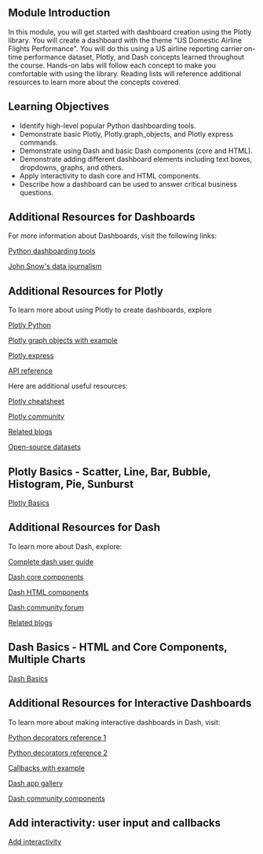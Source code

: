 ## Module Introduction

In this module, you will get started with dashboard creation using the Plotly library.  You will create a dashboard with the theme "US Domestic Airline Flights Performance". You will do this using a US airline reporting carrier on-time performance dataset, Plotly, and Dash concepts learned throughout the course. Hands-on labs will follow each concept to make you comfortable with using the library. Reading lists will reference additional resources to learn more about the concepts covered. 

## Learning Objectives

* Identify high-level popular Python dashboarding tools.
* Demonstrate basic Plotly, Plotly.graph_objects, and Plotly express commands.
* Demonstrate using Dash and basic Dash components (core and HTML).
* Demonstrate adding different dashboard elements including text boxes, dropdowns, graphs, and others.
* Apply interactivity to dash core and HTML components.
* Describe how a dashboard can be used to answer critical business questions.

## Additional Resources for Dashboards

For more information about Dashboards, visit the following links:

[Python dashboarding tools](https://pyviz.org/dashboarding/)

[John Snow's data journalism](https://www.theguardian.com/news/datablog/2013/mar/15/john-snow-cholera-map)

## Additional Resources for Plotly

To learn more about using Plotly to create dashboards, explore

[Plotly Python](https://plotly.com/python/getting-started/)

[Plotly graph objects with example](https://plotly.com/python/graph-objects/)

[Plotly express](https://plotly.com/python/plotly-express/)

[API reference](https://plotly.com/python-api-reference/)

Here are additional useful resources:

[Plotly cheatsheet](https://images.plot.ly/plotly-documentation/images/plotly_js_cheat_sheet.pdf)

[Plotly community](https://community.plotly.com/c/api/5)

[Related blogs](https://plotlygraphs.medium.com)

[Open-source datasets](https://developer.ibm.com/exchanges/data/)

## Plotly Basics - Scatter, Line, Bar, Bubble, Histogram, Pie, Sunburst

[Plotly Basics](https://github.com/1965Eric/IBM-DV0101EN-Visualizing-Data-with-Python/blob/main/DV0101EN-Plotly-Basics.ipynb)

## Additional Resources for Dash

To learn more about Dash, explore:

[Complete dash user guide](https://dash.plotly.com)

[Dash core components](https://dash.plotly.com/dash-core-components)

[Dash HTML components](https://dash.plotly.com/dash-html-components)

[Dash community forum](https://community.plotly.com/c/dash/16)

[Related blogs](https://medium.com/plotly/tagged/dash)

## Dash Basics - HTML and Core Components, Multiple Charts

[Dash Basics](https://github.com/1965Eric/IBM-DV0101EN-Visualizing-Data-with-Python/blob/main/dash_basics.py)

## Additional Resources for Interactive Dashboards

To learn more about making interactive dashboards in Dash, visit:

[Python decorators reference 1](https://realpython.com/primer-on-python-decorators/)

[Python decorators reference 2](https://www.python.org/dev/peps/pep-0318/#current-syntax)

[Callbacks with example](https://dash.plotly.com/basic-callbacks)

[Dash app gallery](https://dash-gallery.plotly.host/Portal/)

[Dash community components](https://plotly.com/dash-community-components/)

## Add interactivity: user input and callbacks

[Add interactivity](https://github.com/1965Eric/IBM-DV0101EN-Visualizing-Data-with-Python/blob/main/dash_interactivity.py)


